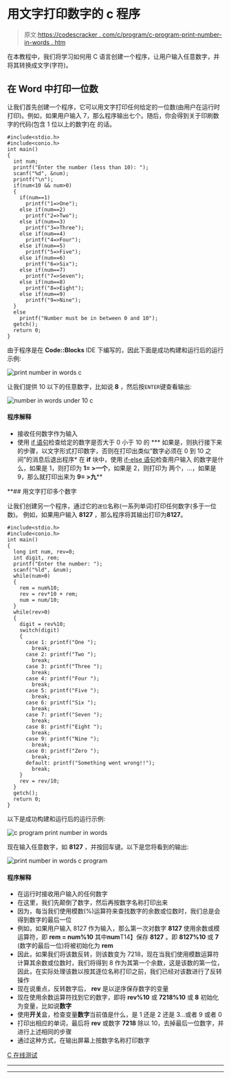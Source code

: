 # 用文字打印数字的 c 程序

> 原文:[https://codescracker . com/c/program/c-program-print-number-in-words . htm](https://codescracker.com/c/program/c-program-print-number-in-words.htm)

在本教程中，我们将学习如何用 C 语言创建一个程序，让用户输入任意数字，并将其转换成文字(字符)。

## 在 Word 中打印一位数

让我们首先创建一个程序，它可以用文字打印任何给定的一位数(由用户在运行时打印)。例如，如果用户输入 7，那么程序输出七个。随后，你会得到关于印刷数字的代码(包含 1 位以上的数字)在 的话。

```
#include<stdio.h>
#include<conio.h>
int main()
{
  int num;
  printf("Enter the number (less than 10): ");
  scanf("%d", &num);
  printf("\n");
  if(num<10 && num>0)
  {
    if(num==1)
      printf("1=>One");
    else if(num==2)
      printf("2=>Two");
    else if(num==3)
      printf("3=>Three");
    else if(num==4)
      printf("4=>Four");
    else if(num==5)
      printf("5=>Five");
    else if(num==6)
      printf("6=>Six");
    else if(num==7)
      printf("7=>Seven");
    else if(num==8)
      printf("8=>Eight");
    else if(num==9)
      printf("9=>Nine");
  }
  else
    printf("Number must be in between 0 and 10");
  getch();
  return 0;
}
```

由于程序是在 **Code::Blocks** IDE 下编写的，因此下面是成功构建和运行后的运行示例:

![print number in words c](../Images/e3f11106adb1386491bd903a295e3ccf.png)

让我们提供 10 以下的任意数字，比如说 **8** ，然后按`ENTER`键查看输出:

![number in words under 10 c](../Images/74db035a75185697fa8d9b6ae14a39ca.png)

#### 程序解释

*   接收任何数字作为输入
*   使用 [if 语句](/c/c-if-statement.htm)检查给定的数字是否大于 0 小于 10 的
***   如果是，则执行接下来的步骤，以文字形式打印数字，否则在打印出类似“数字必须在 0 到 10 之间”的消息后退出程序*   在 **if** 块中，使用 [if-else 语句](/c/c-if-statement.htm)检查用户输入 的数字是什么，如果是 1，则打印为 **1= >一个**，如果是 2，则打印为 两个，...，如果是 9，那么就打印出来为 **9= >九****

 **## 用文字打印多个数字

让我们创建另一个程序，通过它的<small>逐位</small>名称(一系列单词)打印任何数字(多于一位数)。 例如，如果用户输入 **8127** ，那么程序将其输出打印为**8127**。

```
#include<stdio.h>
#include<conio.h>
int main()
{
  long int num, rev=0;
  int digit, rem;
  printf("Enter the number: ");
  scanf("%ld", &num);
  while(num>0)
  {
    rem = num%10;
    rev = rev*10 + rem;
    num = num/10;
  }
  while(rev>0)
  {
    digit = rev%10;
    switch(digit)
    {
      case 1: printf("One ");
        break;
      case 2: printf("Two ");
        break;
      case 3: printf("Three ");
        break;
      case 4: printf("Four ");
        break;
      case 5: printf("Five ");
        break;
      case 6: printf("Six ");
        break;
      case 7: printf("Seven ");
        break;
      case 8: printf("Eight ");
        break;
      case 9: printf("Nine ");
        break;
      case 0: printf("Zero ");
        break;
      default: printf("Something went wrong!!");
        break;
    }
    rev = rev/10;
  }
  getch();
  return 0;
}
```

以下是成功构建和运行后的运行示例:

![c program print number in words](../Images/cc02c4ccc224fed0922dce09ac8de6e4.png)

现在输入任意数字，如 **8127** ，并按回车键。以下是您将看到的输出:

![print number in words c program](../Images/b633322708a36aa91ee044a890f225f2.png)

#### 程序解释

*   在运行时接收用户输入的任何数字
*   在这里，我们先颠倒了数字，然后再按数字名称打印出来
*   因为，每当我们使用模数(%)运算符来查找数字的余数或位数时，我们总是会得到数字的最后一位
*   例如，如果用户输入 8127 作为输入，那么第一次对数字 **8127** 使用余数或模运算符，即 **rem = num%10** 其中**num**T14】保存 **8127** 。即 **8127%10** 或 **7** (数字的最后一位)将被初始化为 **rem**
*   因此，如果我们将该数反转，则该数变为 7218，现在当我们使用模数运算符计算其余数或位数时，我们将得到 8 作为其第一个余数，这是该数的第一位，因此，在实际处理该数以按其逐位名称打印之前，我们已经对该数进行了反转操作
*   现在说重点，反转数字后， **rev** 是以逆序保存数字的变量
*   现在使用余数运算符找到它的数字，即将 **rev%10** 或 **7218%10** 或 **8** 初始化为变量，比如说**数字**
*   使用**开关**盒，检查变量**数字**当前值是什么，是 1 还是 2 还是 3...或者 9 或者 0
*   打印出相应的单词，最后将 **rev** 或数字 **7218** 除以 10，去掉最后一位数字，并进行上述相同的步骤
*   通过这种方式，在输出屏幕上按数字名称打印数字

[C 在线测试](/exam/showtest.php?subid=2)

* * *

* * ***